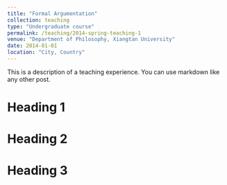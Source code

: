 ```yaml
---
title: "Formal Argumentation"
collection: teaching
type: "Undergraduate course"
permalink: /teaching/2014-spring-teaching-1
venue: "Department of Philosophy, Xiangtan University"
date: 2014-01-01
location: "City, Country"
---
```


This is a description of a teaching experience. You can use markdown like any other post.

Heading 1
======

Heading 2
======

Heading 3
======